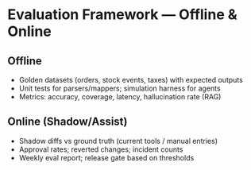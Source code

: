 # Evaluation Framework — Offline & Online

## Offline
- Golden datasets (orders, stock events, taxes) with expected outputs
- Unit tests for parsers/mappers; simulation harness for agents
- Metrics: accuracy, coverage, latency, hallucination rate (RAG)

## Online (Shadow/Assist)
- Shadow diffs vs ground truth (current tools / manual entries)
- Approval rates; reverted changes; incident counts
- Weekly eval report; release gate based on thresholds
